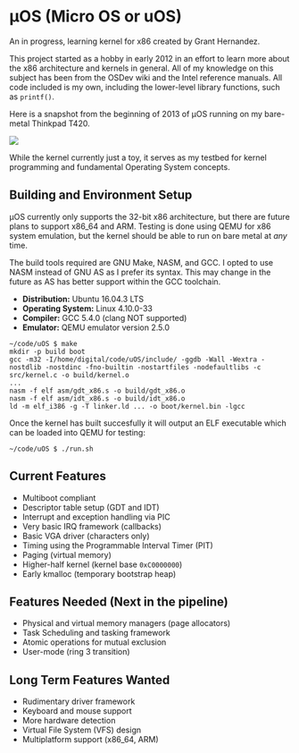 # &micro;OS (Micro OS or uOS)
An in progress, learning kernel for x86 created by Grant Hernandez.

This project started as a hobby in early 2012 in an effort to learn more about the x86 architecture and kernels in general. All of my knowledge on this subject has been from the OSDev wiki and the Intel reference manuals. All code included is my own, including the lower-level library functions, such as `printf()`.

Here is a snapshot from the beginning of 2013 of &micro;OS running on my bare-metal Thinkpad T420.

<img src="http://i.imgur.com/gELSJ.jpg"  />

While the kernel currently just a toy, it serves as my testbed for kernel programming and fundamental Operating System concepts.

## Building and Environment Setup
&micro;OS currently only supports the 32-bit x86 architecture, but there are future plans to support x86\_64 and ARM. Testing is done using QEMU for x86 system emulation, but the kernel should be able to run on bare metal at *any* time.

The build tools required are GNU Make, NASM, and GCC.
I opted to use NASM instead of GNU AS as I prefer its syntax. This may change in the future as AS has better support within the GCC toolchain.

* **Distribution:** Ubuntu 16.04.3 LTS
* **Operating System:** Linux 4.10.0-33
* **Compiler:** GCC 5.4.0 (clang NOT supported)
* **Emulator:** QEMU emulator version 2.5.0

```
~/code/uOS $ make
mkdir -p build boot
gcc -m32 -I/home/digital/code/uOS/include/ -ggdb -Wall -Wextra -nostdlib -nostdinc -fno-builtin -nostartfiles -nodefaultlibs -c src/kernel.c -o build/kernel.o
...
nasm -f elf asm/gdt_x86.s -o build/gdt_x86.o
nasm -f elf asm/idt_x86.s -o build/idt_x86.o
ld -m elf_i386 -g -T linker.ld ... -o boot/kernel.bin -lgcc
```

Once the kernel has built succesfully it will output an ELF executable which can be loaded
into QEMU for testing:
```
~/code/uOS $ ./run.sh
```

## Current Features
* Multiboot compliant
* Descriptor table setup (GDT and IDT)
* Interrupt and exception handling via PIC
* Very basic IRQ framework (callbacks)
* Basic VGA driver (characters only)
* Timing using the Programmable Interval Timer (PIT)
* Paging (virtual memory)
* Higher-half kernel (kernel base `0xC0000000`)
* Early kmalloc (temporary bootstrap heap)

## Features Needed (Next in the pipeline)
* Physical and virtual memory managers (page allocators)
* Task Scheduling and tasking framework
* Atomic operations for mutual exclusion
* User-mode (ring 3 transition)

## Long Term Features Wanted
* Rudimentary driver framework
* Keyboard and mouse support
* More hardware detection
* Virtual File System (VFS) design
* Multiplatform support (x86\_64, ARM)
